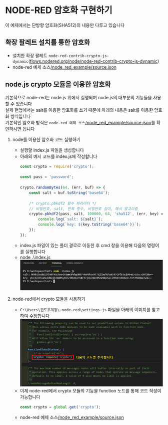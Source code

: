# NODE-RED 암호화 구현하기
이 예제에서는 단방향 암호화(SHA512)의 내용만 다루고 있습니다

## 확장 팔레트 설치를 통한 암호화
- 설치한 확장 팔레트 `node-red-contrib-crypto-js-dynamic`([flows.nodered.org/node/node-red-contrib-crypto-js-dynamic](https://flows.nodered.org/node/node-red-contrib-crypto-js-dynamic))
- node-red 예제 소스[/node_red_example/source.json](./node_red_example/source.json)

## node.js crypto 모듈을 이용한 암호화

기본적으로 node-red는 node.js 위에서 실행되며 node.js의 대부분의 기능들을 사용할 수 있습니다  
실제 현업에서는 salt를 이용한 암호화를 쓰기 때문에 아래의 내용은 salt를 이용한 암호화 방식입니다  
기본적인 암호화 방식은 `node-red 예제 소스`[/node_red_example/source.json](./node_red_example/source.json)를 확인하시면 됩니다  

1. node를 이용한 암호화 코드 실행하기
    - 실행할 index.js 파일을 생성합니다
    - 아래의 예시 코드를 index.js에 작성합니다
        ```js
        const crypto = require('crypto');

        const pass = 'password';

        crypto.randomBytes(64, (err, buf) => {
            const salt = buf.toString('base64');

            /* crypto.pbkdf2 함수 파라미터 */
            // 비밀번호, salt, 반복 횟수, 비밀번호 길이, 해시 알고리즘
            crypto.pbkdf2(pass, salt, 100000, 64, 'sha512', (err, key) => {
                console.log(`salt: ${salt}`);
                console.log(`key: ${key.toString('base64')}`);
            });
        });
        ```
    - index.js 파일이 있는 폴더 경로로 이동한 후 cmd 창을 이용해 다음의 명령어를 실행합니다
    - node .\index.js  
    ![index.js 실행 결과](./img/node_example.png)

2. node-red에서 crypto 모듈을 사용하기
    - `C:\Users\윈도우계정\.node-red\settings.js` 파일을 아래의 이미지를 참고하여 수정합니다  
    ![index.js 실행 결과](./img/nodeRed_settings_js.png)
    - 이제 node-red에서 crypto 모듈의 기능을 function 노드를 통해 코드 작성이 가능합니다
        ```js
        const crypto = global.get('crypto');
        ```
    - node-red 예제 소스[/node_red_example/source.json](./node_red_example/source.json)